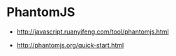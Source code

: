 # PhantomJS

* http://javascript.ruanyifeng.com/tool/phantomjs.html

* http://phantomjs.org/quick-start.html
